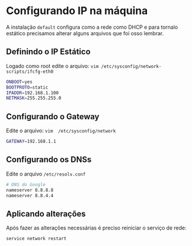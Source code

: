 # Configurando IP na máquina

A instalação `default` configura como a rede como DHCP e para tornalo estático precisamos alterar alguns arquivos que foi osso lembrar.

## Definindo o IP Estático
Logado como root edite o arquivo: `vim /etc/sysconfig/network-scripts/ifcfg-eth0`

```bash
ONBOOT=yes
BOOTPROTO=static
IPADDR=192.168.1.100
NETMASK=255.255.255.0
```

## Configurando o Gateway
Edite o arquivo: `vim  /etc/sysconfig/network`

```bash
GATEWAY=192.168.1.1
```

## Configurando os DNSs
Edite o arquivo `/etc/resolv.conf` 

```bash
# DNS do Google
nameserver 8.8.8.8
nameserver 8.8.4.4
```

## Aplicando alterações
Após fazer as alterações necessárias é preciso reiniciar o serviço de rede:

```bash
service network restart
```
